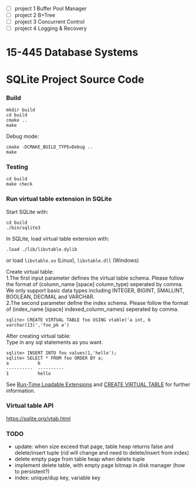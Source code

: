 - [ ] project 1 Buffer Pool Manager
- [ ] project 2 B+Tree
- [ ] project 3 Concurrent Control
- [ ] project 4 Logging & Recovery
# 15-445 Database Systems
# SQLite Project Source Code

### Build
```
mkdir build
cd build
cmake ..
make
```
Debug mode:

```
cmake -DCMAKE_BUILD_TYPE=Debug ..
make
```

### Testing
```
cd build
make check
```

### Run virtual table extension in SQLite
Start SQLite with:
```
cd build
./bin/sqlite3
```

In SQLite, load virtual table extension with:

```
.load ./lib/libvtable.dylib
```
or load `libvtable.so` (Linux), `libvtable.dll` (Windows)

Create virtual table:  
1.The first input parameter defines the virtual table schema. Please follow the format of (column_name [space] column_type) seperated by comma. We only support basic data types including INTEGER, BIGINT, SMALLINT, BOOLEAN, DECIMAL and VARCHAR.  
2.The second parameter define the index schema. Please follow the format of (index_name [space] indexed_column_names) seperated by comma.
```
sqlite> CREATE VIRTUAL TABLE foo USING vtable('a int, b varchar(13)','foo_pk a')
```

After creating virtual table:  
Type in any sql statements as you want.
```
sqlite> INSERT INTO foo values(1,'hello');
sqlite> SELECT * FROM foo ORDER BY a;
a           b         
----------  ----------
1           hello   
```
See [Run-Time Loadable Extensions](https://sqlite.org/loadext.html) and [CREATE VIRTUAL TABLE](https://sqlite.org/lang_createvtab.html) for further information.

### Virtual table API
https://sqlite.org/vtab.html

### TODO
* update: when size exceed that page, table heap returns false and delete/insert tuple (rid will change and need to delete/insert from index)
* delete empty page from table heap when delete tuple
* implement delete table, with empty page bitmap in disk manager (how to persistent?)
* index: unique/dup key, variable key
